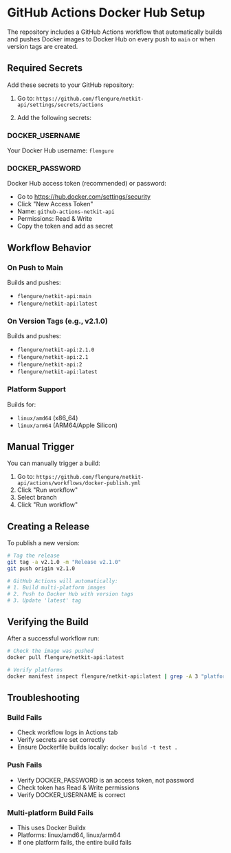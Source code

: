 # GitHub Actions Docker Hub Setup

The repository includes a GitHub Actions workflow that automatically builds and pushes Docker images to Docker Hub on every push to `main` or when version tags are created.

## Required Secrets

Add these secrets to your GitHub repository:

1. Go to: `https://github.com/flengure/netkit-api/settings/secrets/actions`

2. Add the following secrets:

### DOCKER_USERNAME
Your Docker Hub username: `flengure`

### DOCKER_PASSWORD
Docker Hub access token (recommended) or password:
- Go to https://hub.docker.com/settings/security
- Click "New Access Token"
- Name: `github-actions-netkit-api`
- Permissions: Read & Write
- Copy the token and add as secret

## Workflow Behavior

### On Push to Main
Builds and pushes:
- `flengure/netkit-api:main`
- `flengure/netkit-api:latest`

### On Version Tags (e.g., v2.1.0)
Builds and pushes:
- `flengure/netkit-api:2.1.0`
- `flengure/netkit-api:2.1`
- `flengure/netkit-api:2`
- `flengure/netkit-api:latest`

### Platform Support
Builds for:
- `linux/amd64` (x86_64)
- `linux/arm64` (ARM64/Apple Silicon)

## Manual Trigger

You can manually trigger a build:
1. Go to: `https://github.com/flengure/netkit-api/actions/workflows/docker-publish.yml`
2. Click "Run workflow"
3. Select branch
4. Click "Run workflow"

## Creating a Release

To publish a new version:

```bash
# Tag the release
git tag -a v2.1.0 -m "Release v2.1.0"
git push origin v2.1.0

# GitHub Actions will automatically:
# 1. Build multi-platform images
# 2. Push to Docker Hub with version tags
# 3. Update 'latest' tag
```

## Verifying the Build

After a successful workflow run:

```bash
# Check the image was pushed
docker pull flengure/netkit-api:latest

# Verify platforms
docker manifest inspect flengure/netkit-api:latest | grep -A 3 "platform"
```

## Troubleshooting

### Build Fails
- Check workflow logs in Actions tab
- Verify secrets are set correctly
- Ensure Dockerfile builds locally: `docker build -t test .`

### Push Fails
- Verify DOCKER_PASSWORD is an access token, not password
- Check token has Read & Write permissions
- Verify DOCKER_USERNAME is correct

### Multi-platform Build Fails
- This uses Docker Buildx
- Platforms: linux/amd64, linux/arm64
- If one platform fails, the entire build fails
